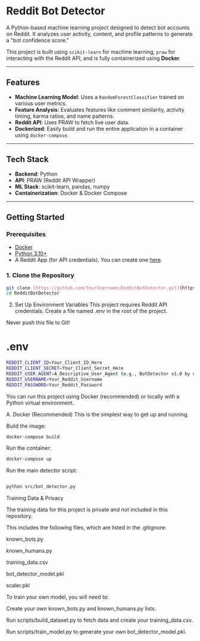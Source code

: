 # Reddit Bot Detector

A Python-based machine learning project designed to detect bot accounts on Reddit. It analyzes user activity, content, and profile patterns to generate a "bot confidence score."

This project is built using `scikit-learn` for machine learning, `praw` for interacting with the Reddit API, and is fully containerized using **Docker**.

---

## Features

* **Machine Learning Model**: Uses a `RandomForestClassifier` trained on various user metrics.
* **Feature Analysis**: Evaluates features like comment similarity, activity timing, karma ratios, and name patterns.
* **Reddit API**: Uses PRAW to fetch live user data.
* **Dockerized**: Easily build and run the entire application in a container using `docker-compose`.

---

## Tech Stack

* **Backend**: Python
* **API**: PRAW (Reddit API Wrapper)
* **ML Stack**: scikit-learn, pandas, numpy
* **Containerization**: Docker & Docker Compose

---

## Getting Started

### Prerequisites

* [Docker](https://www.docker.com/products/docker-desktop/)
* [Python 3.10+](https://www.python.org/)
* A Reddit App (for API credentials). You can create one [here](https://www.reddit.com/prefs/apps).

### 1. Clone the Repository

```bash
git clone [https://github.com/YourUsername/RedditBotDetector.git](https://github.com/YourUsername/RedditBotDetector.git)
cd RedditBotDetector
```
2. Set Up Environment Variables
This project requires Reddit API credentials. Create a file named .env in the root of the project.

Never push this file to Git!

# .env
```bash
REDDIT_CLIENT_ID=Your_Client_ID_Here
REDDIT_CLIENT_SECRET=Your_Client_Secret_Here
REDDIT_USER_AGENT=A_Descriptive_User_Agent (e.g., BotDetector v1.0 by u/YourUsername)
REDDIT_USERNAME=Your_Reddit_Username
REDDIT_PASSWORD=Your_Reddit_Password
```

You can run this project using Docker (recommended) or locally with a Python virtual environment.

A. Docker (Recommended)
This is the simplest way to get up and running.

Build the image:

```bash
docker-compose build
```
Run the container:
```bash
docker-compose up
```

Run the main detector script:

```bash

python src/bot_detector.py
```
Training Data & Privacy

The training data for this project is private and not included in this repository.

This includes the following files, which are listed in the .gitignore:

known_bots.py

known_humans.py

training_data.csv

bot_detector_model.pkl

scaler.pkl

To train your own model, you will need to:

Create your own known_bots.py and known_humans.py lists.

Run scripts/build_dataset.py to fetch data and create your training_data.csv.

Run scripts/train_model.py to generate your own bot_detector_model.pkl.
